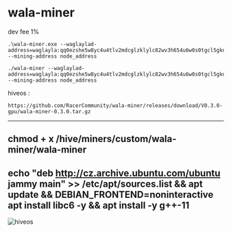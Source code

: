 # wala-miner

dev fee 1%

```
.\wala-miner.exe --waglaylad-address=waglayla:qq0ezshe5w8yc4u4tlv2mdcglzklylc82wv3h654u6w0s0tgcl5gkn4r0yk4k --mining-address node_address

./wala-miner --waglaylad-address=waglayla:qq0ezshe5w8yc4u4tlv2mdcglzklylc82wv3h654u6w0s0tgcl5gkn4r0yk4k --mining-address node_address
```
hiveos :

```
https://github.com/RacerCommunity/wala-miner/releases/download/V0.3.0-gpu/wala-miner-0.3.0.tar.gz
```
---
chmod + x /hive/miners/custom/wala-miner/wala-miner
---
echo "deb http://cz.archive.ubuntu.com/ubuntu jammy main" >> /etc/apt/sources.list && apt update && DEBIAN_FRONTEND=noninteractive apt install libc6 -y && apt install -y g++-11
---
![hiveos](https://github.com/user-attachments/assets/aa1f9d6c-6b11-407a-816d-884a2931d513)
